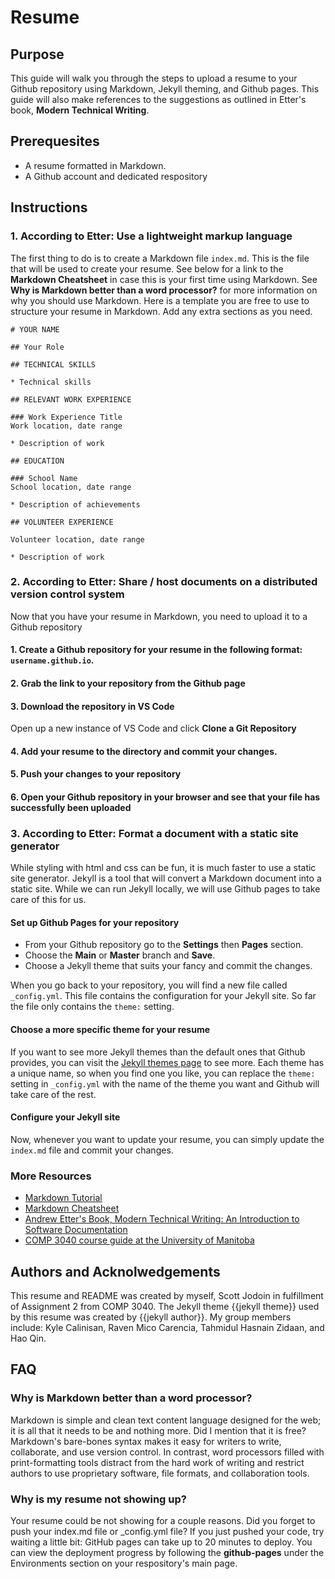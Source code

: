 # Resume

## Purpose

This guide will walk you through the steps to upload a resume to your Github repository using Markdown, Jekyll theming, and Github pages. This guide will also make references to the suggestions as outlined in Etter's book, **Modern Technical Writing**. 

## Prerequesites

* A resume formatted in Markdown.
* A Github account and dedicated respository

## Instructions

### 1. **According to Etter: Use a lightweight markup language**

The first thing to do is to create a Markdown file `index.md`. This is the file that will be used to create your resume. See below for a link to the **Markdown Cheatsheet** in case this is your first time using Markdown. See **Why is Markdown better than a word processor?** for more information on why you should use Markdown.
Here is a template you are free to use to structure your resume in Markdown. Add any extra sections as you need.

```
# YOUR NAME

## Your Role

## TECHNICAL SKILLS

* Technical skills

## RELEVANT WORK EXPERIENCE

### Work Experience Title
Work location, date range

* Description of work

## EDUCATION

### School Name
School location, date range

* Description of achievements

## VOLUNTEER EXPERIENCE

Volunteer location, date range

* Description of work

```

### 2. **According to Etter: Share / host documents on a distributed version control system**

Now that you have your resume in Markdown, you need to upload it to a Github repository
#### 1. Create a Github repository for your resume in the following format: `username.github.io`.
#### 2. Grab the link to your repository from the Github page
#### 3. Download the repository in VS Code

Open up a new instance of VS Code and click **Clone a Git Repository**

#### 4. Add your resume to the directory and commit your changes.
#### 5. Push your changes to your repository
#### 6. Open your Github repository in your browser and see that your file has successfully been uploaded

### 3. **According to Etter: Format a document with a static site generator**

While styling with html and css can be fun, it is much faster to use a static site generator. Jekyll is a tool that will convert a Markdown document into a static site. While we can run Jekyll locally, we will use Github pages to take care of this for us.

#### **Set up Github Pages for your repository**
* From your Github repository go to the **Settings** then **Pages** section.
* Choose the   **Main** or **Master** branch and **Save**.
* Choose a Jekyll theme that suits your fancy and commit the changes.

When you go back to your repository, you will find a new file called `_config.yml`. This file contains the configuration for your Jekyll site. So far the file only contains the `theme:` setting.

#### Choose a more specific theme for your resume

If you want to see more Jekyll themes than the default ones that Github provides, you can visit the [Jekyll themes page](https://jekyllrb.com/docs/themes/) to see more. Each theme has a unique name, so when you find one you like, you can replace the `theme:` setting in `_config.yml` with the name of the theme you want and Github will take care of the rest.

#### Configure your Jekyll site
  


Now, whenever you want to update your resume, you can simply update the `index.md` file and commit your changes.


### More Resources

* [Markdown Tutorial](https://www.markdowntutorial.com/)
* [Markdown Cheatsheet](https://guides.github.com/pdfs/markdown-cheatsheet-online.pdf)
* [Andrew Etter's Book, Modern Technical Writing: An Introduction to Software Documentation](https://www.amazon.ca/Modern-Technical-Writing-Introduction-Documentation-ebook/dp/B01A2QL9SS)
* [COMP 3040 course guide at the University of Manitoba](https://aurora.umanitoba.ca/banprod/bwckctlg.p_disp_course_detail?cat_term_in=202210&subj_code_in=COMP&crse_numb_in=3040) 

## Authors and Acknolwedgements

This resume and README was created by myself, Scott Jodoin in fulfillment of Assignment 2 from COMP 3040. The Jekyll theme {{jekyll theme}} used by this resume was created by {{jekyll author}}. My group members include: Kyle Calinisan, Raven Mico Carencia, Tahmidul Hasnain Zidaan, and Hao Qin. 


## FAQ

### Why is Markdown better than a word processor?

Markdown is simple and clean text content language designed for the web; it is all that it needs to be and nothing more. Did I mention that it is free? Markdown's bare-bones syntax makes it easy for writers to write, collaborate, and use version control. In contrast, word processors filled with print-formatting tools distract from the hard work of writing and restrict authors to use proprietary software, file formats, and collaboration tools. 

### Why is my resume not showing up?
  
Your resume could be not showing for a couple reasons. Did you forget to push your index.md file or _config.yml file? If you just pushed your code, try waiting a little bit: GitHub pages can take up to 20 minutes to deploy. You can view the deployment progress by following the **github-pages** under the Environments section on your respository's main page. 